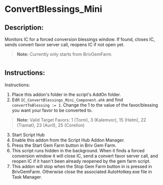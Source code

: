 # ConvertBlessings_Mini
## Description:
Monitors IC for a forced conversion blessings window. If found, closes IC, sends convert favor server call, reopens IC if not open yet.

> **Note:** Currently only starts from BrivGemFarm.

#
## Instructions:
Instructions:
1. Place this addon's folder in the script's AddOn folder.
2. Edit ``IC_ConvertBlessings_Mini_Component.ahk`` and find ``convertToBlessing := 1``. Change the 1 to the value of the favor/blessing you want your favor to be converted to.
  > **Note:** Valid Target Favors: 1 (Torm), 3 (Kalemvor), 15 (Helm), 22 (Tiamat), 23 (Auril), 25 (Corellon)
3. Start Script Hub
4. Enable this addon from the Script Hub Addon Manager.
5. Press the Start Gem Farm button in Briv Gem Farm.
6. This script runs hidden in the background. When it finds a forced conversion window it will close IC, send a convert favor server call, and reopen IC if it hasn't been already reopened by the gem farm script.
7. This addon will stop when the Stop Gem Farm button in is pressed in BrivGemFarm. Otherwise close the associated AutoHotkey.exe file in Task Manager.